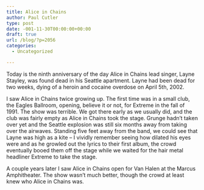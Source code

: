 ```yaml
---
title: Alice in Chains
author: Paul Cutler
type: post
date: -001-11-30T00:00:00+00:00
draft: true
url: /blog/?p=2056
categories:
  - Uncategorized

---
```

Today is the ninth anniversary of the day Alice in Chains lead singer, Layne Stayley, was found dead in his Seattle apartment. Layne had been dead for two weeks, dying of a heroin and cocaine overdose on April 5th, 2002.

I saw Alice in Chains twice growing up. The first time was in a small club, the Eagles Ballroom, opening, believe it or not, for Extreme in the fall of 1991. The show was terrible. We got there early as we usually did, and the club was fairly empty as Alice in Chains took the stage. Grunge hadn&#8217;t taken over yet and the Seattle explosion was still six months away from taking over the airwaves. Standing five feet away from the band, we could see that Layne was high as a kite &#8211; I vividly remember seeing how dilated his eyes were and as he growled out the lyrics to their first album, the crowd eventually booed them off the stage while we waited for the hair metal headliner Extreme to take the stage.

A couple years later I saw Alice in Chains open for Van Halen at the Marcus Amphitheater. The show wasn&#8217;t much better, though the crowd at least knew who Alice in Chains was.